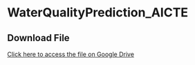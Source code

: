 # WaterQualityPrediction_AICTE
## Download File
[Click here to access the file on Google Drive](https://drive.google.com/file/d/1lYqgHAXItxyMB5JTAacJx2H9OmZgrzQh/view?usp=drive_link)
